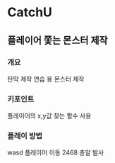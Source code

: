 # CatchU
## 플레이어 쫓는 몬스터 제작
### 개요
탄막 제작 연습 용 몬스터 제작

### 키포인트
플레이어의 x,y값 찾는 함수 사용

### 플레이 방법
wasd 플레이어 이동
2468 총알 발사
